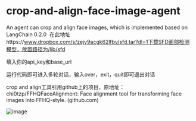 # crop-and-align-face-image-agent
An agent can crop and align face images, which is implemented based on LangChain 0.2.0
​
在此地址https://www.dropbox.com/s/zejv9acgk62lfbv/sfd.tar?dl=1下载SFD面部检测模型，放置路径为/lib/sfd

​填入你的api_key和base_url

运行代码即可进入多轮对话，输入over，exit，quit即可退出对话

crop and align工具引用github上的项目，原地址：chi0tzp/FFHQFaceAlignment: Face alignment tool for transforming face images into FFHQ-style. (github.com)

![image](https://github.com/user-attachments/assets/2b34c622-d7c1-46e4-8208-01da3312f45c)
